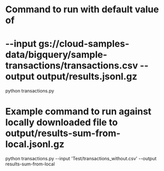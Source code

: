 # Command to run with default value of 
# --input gs://cloud-samples-data/bigquery/sample-transactions/transactions.csv --output output/results.jsonl.gz
python transactions.py  

# Example command to run against locally downloaded file to output/results-sum-from-local.jsonl.gz
python transactions.py --input 'Test/transactions_without.csv' --output results-sum-from-local

